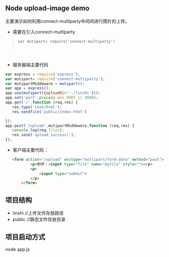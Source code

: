 ## Node upload-image demo
主要演示如何利用connect-multiparty中间间进行图片的上传。
* 需要在引入connect-multiparty

><pre><code>var mutipart= require('connect-multiparty')
            
</code></pre>

* 服务器端主要代码
 ```javascript
var express = require('express');
var mutipart= require('connect-multiparty');
var mutipartMiddeware = mutipart();
var app = express(); 
app.use(mutipart({uploadDir:'./linshi'}));
app.set('port',process.env.PORT || 3000);
app.get('/',function (req,res) {
    res.type('text/html');
    res.sendfile('public/index.html')

});
app.post('/upload',mutipartMiddeware,function (req,res) {
    console.log(req.files);
    res.send('upload success!');
});

 ``` 
 * 客户端主要代码：
 ```html
    <form action="/upload" enctype="multipart/form-data" method="post">
            <p>附件：<input type="file" name="myfile" style=""></p>
            <p>
                <input type="submit">
            </p>
        </form>
 ```
## 项目结构
* linshi     //上传文件存放路径
* public     //静态文件存放目录

## 项目启动方式
node app.js
